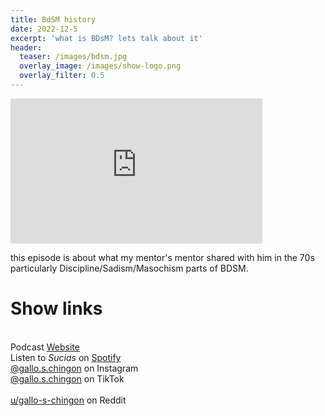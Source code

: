 ```yaml
---
title: BdSM history
date: 2022-12-5
excerpt: 'what is BDsM? lets talk about it'
header:
  teaser: /images/bdsm.jpg
  overlay_image: /images/show-logo.png
  overlay_filter: 0.5
---
```


<iframe src='https://open.spotify.com/embed/episode/3Mf4xYR0fYbQEIbDFlcAqS' width='80%' height='232' frameborder='0' allowtransparency='true' allow='encrypted-media'></iframe>

this episode is about what my mentor's mentor shared with him in the 70s particularly Discipline/Sadism/Masochism parts of BDSM.

# Show links

<br> Podcast [Website](https://sucias.xyz)  <a href='https://sucias.xyz'><i class='fas fa-link'></i></a>
<br> Listen to *Sucias* on [Spotify](https://open.spotify.com/show/3XjoipCU3QzeIaQAAQpBdW)  <a href='https://open.spotify.com/show/3XjoipCU3QzeIaQAAQpBdW'><i class='fab fa-spotify'></i></a>
<br> [@gallo.s.chingon](https://instagram.com/gallo.s.chingon) on Instagram  <a href='https://www.instagram.com/gallo.s.chingon'><i class='fa-brands fa-instagram-square'></i></a>
<br> [@gallo.s.chingon](https://www.tiktok.com/@gallo.s.chingon) on TikTok <a href='https://www.tiktok.com/@gallo.s.chingon'><i class='fa-brands fa-tiktok'></i><br>
<br> [u/gallo-s-chingon](https://reddit.com/u/gallo-s-chingon/submitted) on Reddit <a href='https://reddit.com/u/gallo-s-chingon/submitted'><i class='fab fa-reddit'></i></a>
